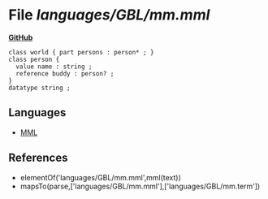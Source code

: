 # File _languages/GBL/mm.mml_
**[GitHub](https://github.com/softlang/yas/blob/master/languages/GBL/mm.mml)**
```
class world { part persons : person* ; }
class person {
  value name : string ;
  reference buddy : person? ;
}
datatype string ;
```

## Languages
* [MML](../languages/MML.md)

## References
* elementOf('languages/GBL/mm.mml',mml(text))
* mapsTo(parse,['languages/GBL/mm.mml'],['languages/GBL/mm.term'])
